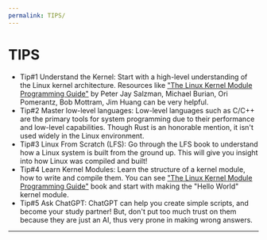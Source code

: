 ```yaml
---
permalink: TIPS/
---
```


# TIPS

* Tip#1
  Understand the Kernel: Start with a high-level understanding of the Linux kernel architecture.
  Resources like ["The Linux Kernel Module Programming Guide"](https://sysprog21.github.io/lkmpg/) by Peter Jay Salzman, Michael Burian, Ori Pomerantz, Bob Mottram, Jim Huang can be very helpful.
* Tip#2
  Master low-level languages: Low-level languages such as C/C++ are the primary tools for system programming due to their performance and low-level capabilities. Though Rust is an honorable mention, it isn't used widely in the Linux environment.
* Tip#3
  Linux From Scratch (LFS): Go through the LFS book to understand how a Linux system is built from the ground up. This will give you insight into how Linux was compiled and built!
* Tip#4
  Learn Kernel Modules: Learn the structure of a kernel module, how to write and compile them. You can see ["The Linux Kernel Module Programming Guide"](https://sysprog21.github.io/lkmpg/) book and start with making the "Hello World" kernel module.
* Tip#5
  Ask ChatGPT: ChatGPT can help you create simple scripts, and become your study partner! But, don't put too much trust on them because they are just an AI, thus very prone in making wrong answers.
<hr>
